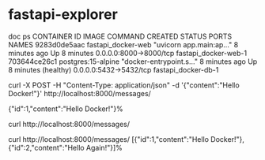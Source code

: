 # fastapi-explorer


doc ps
CONTAINER ID   IMAGE                COMMAND                  CREATED         STATUS                   PORTS                    NAMES
9283d0de5aac   fastapi_docker-web   "uvicorn app.main:ap…"   8 minutes ago   Up 8 minutes             0.0.0.0:8000->8000/tcp   fastapi_docker-web-1
703644ce26c1   postgres:15-alpine   "docker-entrypoint.s…"   8 minutes ago   Up 8 minutes (healthy)   0.0.0.0:5432->5432/tcp   fastapi_docker-db-1

curl -X POST -H "Content-Type: application/json" -d '{"content":"Hello Docker!"}' http://localhost:8000/messages/

{"id":1,"content":"Hello Docker!"}%

curl http://localhost:8000/messages/

curl http://localhost:8000/messages/
[{"id":1,"content":"Hello Docker!"},{"id":2,"content":"Hello Again!"}]%
